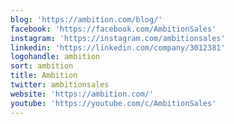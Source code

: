 ```yaml
---
blog: 'https://ambition.com/blog/'
facebook: 'https://facebook.com/AmbitionSales'
instagram: 'https://instagram.com/ambitionsales'
linkedin: 'https://linkedin.com/company/3012381'
logohandle: ambition
sort: ambition
title: Ambition
twitter: ambitionsales
website: 'https://ambition.com/'
youtube: 'https://youtube.com/c/AmbitionSales'
---
```

